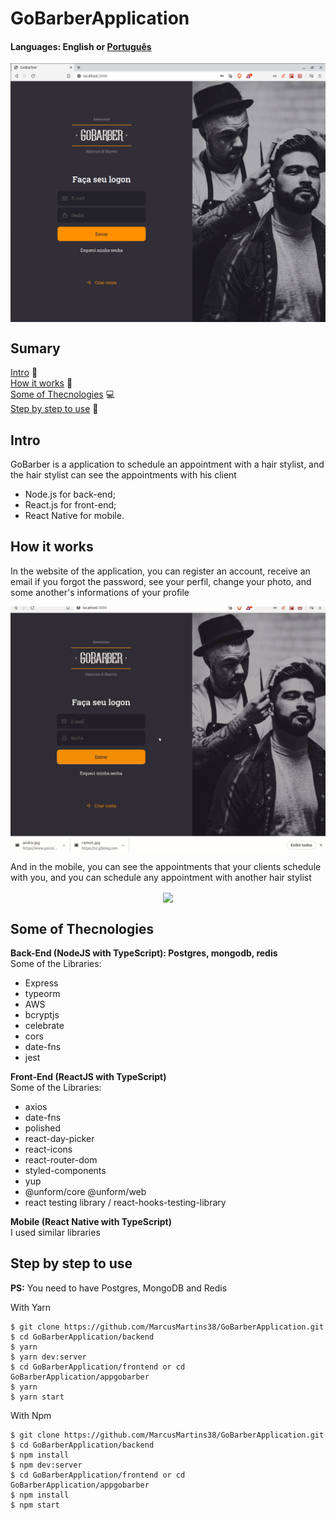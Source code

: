 # GoBarberApplication

#### Languages: English or <a href="https://github.com/MarcusMartins38/GoBarberApplication/blob/master/README-pt.md">Português<a/>  

<p align="center">
<img src="./.github/LogIn.png" width=550 align="center" />
</p>

## Sumary
[Intro](#intro) :door:  
[How it works](#how-it-works) :open_book:  
[Some of Thecnologies](#some-of-thecnologies) :computer:  
[Step by step to use](#step-by-step-to-use) :open_book:  

## Intro

GoBarber is a application to schedule an appointment with a hair stylist, and the hair stylist can see the appointments with his client

- Node.js for back-end;
- React.js for front-end;
- React Native for mobile.

## How it works
In the website of the application, you can register an account, receive an email if you forgot the password, see your perfil, change your photo, and some another's informations of your profile

<p align="center">
<img src="./.github/perfil.gif" width=750 align="center" />
</p>
  
And in the mobile, you can see the appointments that your clients schedule with you, and you can schedule any appointment with another hair stylist
  
<p align="center">
<img src="./.github/MobileGif.gif" width=250 height align="center" />
</p>



## Some of Thecnologies

**Back-End (NodeJS with TypeScript): Postgres, mongodb, redis**  
Some of the Libraries:
- Express
- typeorm
- AWS
- bcryptjs
- celebrate  
- cors
- date-fns
- jest

**Front-End (ReactJS with TypeScript)**  
Some of the Libraries:
- axios
- date-fns
- polished
- react-day-picker
- react-icons
- react-router-dom
- styled-components
- yup
- @unform/core @unform/web
- react testing library / react-hooks-testing-library

**Mobile (React Native with TypeScript)**  
I used similar libraries

## Step by step to use

**PS:** You need to have Postgres, MongoDB and Redis


With Yarn
```
$ git clone https://github.com/MarcusMartins38/GoBarberApplication.git
$ cd GoBarberApplication/backend
$ yarn
$ yarn dev:server
$ cd GoBarberApplication/frontend or cd GoBarberApplication/appgobarber
$ yarn
$ yarn start
```
With Npm

```
$ git clone https://github.com/MarcusMartins38/GoBarberApplication.git
$ cd GoBarberApplication/backend
$ npm install
$ npm dev:server
$ cd GoBarberApplication/frontend or cd GoBarberApplication/appgobarber
$ npm install
$ npm start
```


